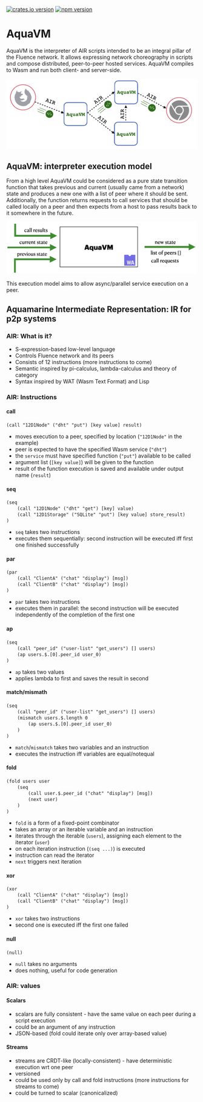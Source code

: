 [![crates.io version](https://img.shields.io/crates/v/air-interpreter-wasm?style=flat-square)](https://crates.io/crates/air-interpreter-wasm)
[![npm version](https://img.shields.io/npm/v/@fluencelabs/avm)](https://www.npmjs.com/package/@fluencelabs/avm)

# AquaVM

AquaVM is the interpreter of AIR scripts intended to be an integral pillar of the Fluence network. It allows expressing network choreography in scripts and compose distributed, peer-to-peer hosted services. AquaVM compiles to Wasm and run both client- and server-side.

<img alt="AquaVM & AIR model" src="images/air_model.png" />

## AquaVM: interpreter execution model

From a high level AquaVM could be considered as a pure state transition function that takes previous and current (usually came from a network) state and produces a new one with a list of peer where it should be sent. Additionally, the function returns requests to call services that should be called locally on a peer and then expects from a host to pass results back to it somewhere in the future.

<img alt="interpreter execution model" src="images/interpreter_em.png" width="700"/>

This execution model aims to allow async/parallel service execution on a peer.

## Aquamarine Intermediate Representation: IR for p2p systems

### AIR: What is it?

- S-expression-based low-level language
- Controls Fluence network and its peers
- Consists of 12 instructions (more instructions to come)
- Semantic inspired by pi-calculus, lambda-calculus and theory of category
- Syntax inspired by WAT (Wasm Text Format) and Lisp

### AIR: Instructions
#### call

```wasm
(call "12D1Node" ("dht" "put") [key value] result)
```

- moves execution to a peer, specified by location (`"12D1Node"` in the example)
- peer is expected to have the specified Wasm service (`"dht"`)
- the `service` must have specified function (`"put"`) available to be called
- argument list (`[key value]`) will be given to the function
- result of the function execution is saved and available under output name (`result`)

#### seq

```wasm
(seq
    (call "12D1Node" ("dht" "get") [key] value)
    (call "12D1Storage" ("SQLite" "put") [key value] store_result)
)
```

- `seq` takes two instructions
- executes them sequentially: second instruction will be executed iff first one finished successfully

#### par

```wasm
(par
    (call "ClientA" ("chat" "display") [msg])
    (call "ClientB" ("chat" "display") [msg])
)
```

- `par` takes two instructions
- executes them in parallel: the second instruction will be executed independently of the completion of the first one

#### ap

```wasm
(seq
    (call "peer_id" ("user-list" "get_users") [] users)
    (ap users.$.[0].peer_id user_0)
)
```

- `ap` takes two values
- applies lambda to first and saves the result in second

#### match/mismath

```wasm
(seq
    (call "peer_id" ("user-list" "get_users") [] users)
    (mismatch users.$.length 0
        (ap users.$.[0].peer_id user_0)
    )
)
```

- `match`/`mismatch` takes two variables and an instruction
- executes the instruction iff variables are equal/notequal

#### fold

```wasm
(fold users user
    (seq
        (call user.$.peer_id ("chat" "display") [msg])
        (next user)
    )
)
```

- `fold` is a form of a fixed-point combinator
- takes an array or an iterable variable and an instruction
- iterates through the iterable (`users`), assigning each element to the iterator (`user`) 
- on each iteration instruction (`(seq ...)`) is executed
- instruction can read the iterator
- `next` triggers next iteration

#### xor

```wasm
(xor
    (call "ClientA" ("chat" "display") [msg])
    (call "ClientB" ("chat" "display") [msg])
)
```

- `xor` takes two instructions
- second one is executed iff the first one failed

#### null

```wasm
(null)
```

- `null` takes no arguments
- does nothing, useful for code generation

### AIR: values
#### Scalars

- scalars are fully consistent - have the same value on each peer during a script execution
- could be an argument of any instruction
- JSON-based (fold could iterate only over array-based value)

#### Streams

- streams are CRDT-like (locally-consistent) - have deterministic execution wrt one peer
- versioned
- could be used only by call and fold instructions (more instructions for streams to come)
- could be turned to scalar (canonicalized)
